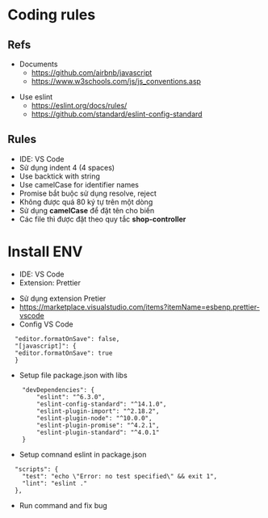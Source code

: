 # Coding rules

## Refs

- Documents
  - https://github.com/airbnb/javascript
  - https://www.w3schools.com/js/js_conventions.asp

* Use eslint
  - https://eslint.org/docs/rules/
  - https://github.com/standard/eslint-config-standard

## Rules

- IDE: VS Code
- Sử dụng indent 4 (4 spaces)
- Use backtick with string
- Use camelCase for identifier names
- Promise bắt buộc sử dụng resolve, reject
- Không được quá 80 ký tự trên một dòng
- Sử dụng **camelCase** để đặt tên cho biến
- Các file thì được đặt theo quy tắc **shop-controller**

# Install ENV

- IDE: VS Code
- Extension: Prettier

* Sử dụng extension Pretier
* https://marketplace.visualstudio.com/items?itemName=esbenp.prettier-vscode
* Config VS Code
```
  "editor.formatOnSave": false,
  "[javascript]": {
  "editor.formatOnSave": true
  }
```

- Setup file package.json with libs

```
    "devDependencies": {
        "eslint": "^6.3.0",
        "eslint-config-standard": "^14.1.0",
        "eslint-plugin-import": "^2.18.2",
        "eslint-plugin-node": "^10.0.0",
        "eslint-plugin-promise": "^4.2.1",
        "eslint-plugin-standard": "^4.0.1"
    }
```

- Setup comnand eslint in package.json

```
  "scripts": {
    "test": "echo \"Error: no test specified\" && exit 1",
    "lint": "eslint ."
  },
```

- Run command and fix bug
